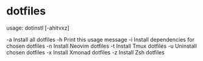 # dotfiles
usage: dotinstl [-ahitvxz]

  -a      Install all dotfiles
  -h      Print this usage message
  -i      Install dependencies for chosen dotfiles
  -n      Install Neovim dotfiles
  -t      Install Tmux dotfiles
  -u      Uninstall chosen dotfiles
  -x      Install Xmonad dotfiles
  -z      Install Zsh dotfiles
